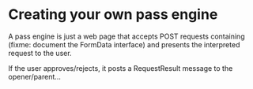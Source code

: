 # Creating your own pass engine

A pass engine is just a web page that accepts POST requests containing (fixme: document the FormData interface) and presents the interpreted request to the user.

If the user approves/rejects, it posts a RequestResult message to the opener/parent...